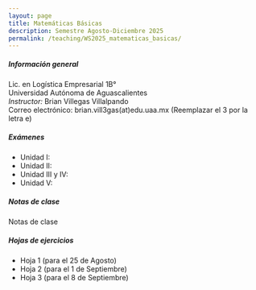 ```yaml
---
layout: page
title: Matemáticas Básicas
description: Semestre Agosto-Diciembre 2025
permalink: /teaching/WS2025_matematicas_basicas/
---
```


##### Información general
Lic. en Logística Empresarial 1B°\
Universidad Autónoma de Aguascalientes\
*Instructor:* Brian Villegas Villalpando\
Correo electrónico: brian.vill3gas(at)edu.uaa.mx (Reemplazar el 3 por la letra e)


##### Exámenes
- Unidad I: 
- Unidad II:
- Unidad III y IV:
- Unidad V:

##### Notas de clase
Notas de clase

##### Hojas de ejercicios
- Hoja 1 (para el 25 de Agosto)
- Hoja 2 (para el 1 de Septiembre)
- Hoja 3 (para el 8 de Septiembre)

